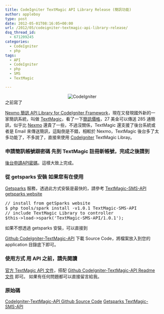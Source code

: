 ```yaml
---
title: CodeIgniter TextMagic API Library Release (簡訊功能)
author: appleboy
type: post
date: 2012-05-01T08:16:05+00:00
url: /2012/05/codeigniter-textmagic-api-library-release/
dsq_thread_id:
  - 671209245
categories:
  - CodeIgniter
  - php
tags:
  - API
  - CodeIgniter
  - php
  - SMS
  - TextMagic

---
```

<div style="margin:0 auto; text-align:center">
  <img src="https://i1.wp.com/farm5.static.flickr.com/4139/4928689646_4309e16e13_o.png?w=840&#038;ssl=1" alt="CodeIgniter" data-recalc-dims="1" />
</div> 之前寫了 

<a href="http://blog.wu-boy.com/2011/11/codeigniter-nexmo-message-api-library-release/" target="_blank">Nexmo 簡訊 API Library for CodeIgniter Framework</a>，現在又發現國外新的一家簡訊系統，叫做 <a href="http://www.textmagic.com" target="_blank">TextMagic</a>，看了一下<a href="http://www.textmagic.com/app/pages/en/pricing-coverage" target="_blank">簡訊價格</a>，27 美金可以傳送 285 通簡訊，似乎比 <a href="http://nexmo.com/" target="_blank">Nexmo</a> 還貴了一些，不過沒關係，TextMagic 還支援了後台系統或者是 Email 來傳送簡訊，這點倒是不錯，相較於 Nexmo，TextMagic 後台多了太多功能了，不多說了，直接來使用 <a href="http://www.codeigniter.org.tw/" target="_blank">CodeIgniter</a> TextMagic Libray。 <!--more-->

### 申請簡訊帳號跟密碼 先到 TextMagic 註冊新帳號，完成之後請到

<a href="https://www.textmagic.com/app/wt/account/api/cmd/password" target="_blank">後台申請API密碼</a>。這樣大致上完成。 

### 從 getsparks 安裝 如果您有在使用 

<a href="http://getsparks.org/" target="_blank">Getsparks</a> 服務，透過此方式安裝是最快的，請參考 <a href="http://getsparks.org/packages/TextMagic-SMS-API/show" target="_blank">TextMagic-SMS-API getsparks website</a> 

<pre class="brush: bash; title: ; notranslate" title="">// install from getSparks website
$ php tools/spark install -v1.0.1 TextMagic-SMS-API
// include TextMagic Library to controller
$this->load->spark('TextMagic-SMS-API/1.0.1');
</pre> 如果不想透過 getsparks 安裝，可以直接到 

<a href="https://github.com/appleboy/CodeIgniter-TextMagic-API" target="_blank">Github CodeIgniter-TextMagic-API</a> 下載 Source Code，將檔案放入到您的 application 目錄底下即可。 

### 使用方式 用 API 之前，請先閱讀 

<a href="http://api.textmagic.com/https-api/textmagic-api-commands" target="_blank">官方 TextMagic API 文件</a>，搭配 <a href="https://github.com/appleboy/CodeIgniter-TextMagic-API/blob/master/README.markdown" target="_blank">Github CodeIgniter-TextMagic-API Readme 文件</a> 即可。 如果有任何問題都可以直接留言給我。 

### 原始碼

<a href="https://github.com/appleboy/CodeIgniter-TextMagic-API" target="_blank">CodeIgniter-TextMagic-API Github Source Code</a> <a href="http://getsparks.org/packages/TextMagic-SMS-API/show" target="_blank">Getsparks TextMagic-SMS-API</a>